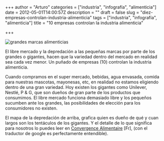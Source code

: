 +++
author = "Arturo"
categories = ["industria", "infografía", "alimenticia"]
date = 2012-05-01T14:00:57Z
description = ""
draft = false
slug = "diez-empresas-controlan-industria-alimenticia"
tags = ["industria", "infografía", "alimenticia"]
title = "10 empresas controlan la industria alimenticia"

+++


![grandes marcas alimenticias](/content/images/2016/06/grandesmarcas.jpg)

El libre mercado y la depredación a las pequeñas marcas por parte de los grandes o gigantes, hacen que la variedad dentro del mercado en realidad sea cada vez menor. Un puñado de empresas (10) controlan la industria alimenticia.

Cuando compramos en el super mercado, bebidas, agua envasada, comida para nuestras mascotas, mayonesas, etc, en realidad no estamos eligiendo dentro de una gran variedad. Hoy existen los gigantes como Unilever, Nestlé, P &amp; G, que son dueños de gran parte de los productos que consumimos. El libre mercado funciona demasiado libre y los pequeños sucumben ante los grandes, las posibilidades de elección para los consumidores no existen.

El mapa de la depredación de arriba, grafica quien es dueño de qué y cuan largos son los tentáculos de los gigantes. Y el detalle de lo que significa para nosotros lo puedes leer en <a title="Convergence Alimentaire" href="http://www.convergencealimentaire.info/">Convergence Alimentaire</a> [Fr], (con el traductor de google es perfectamente entendible).